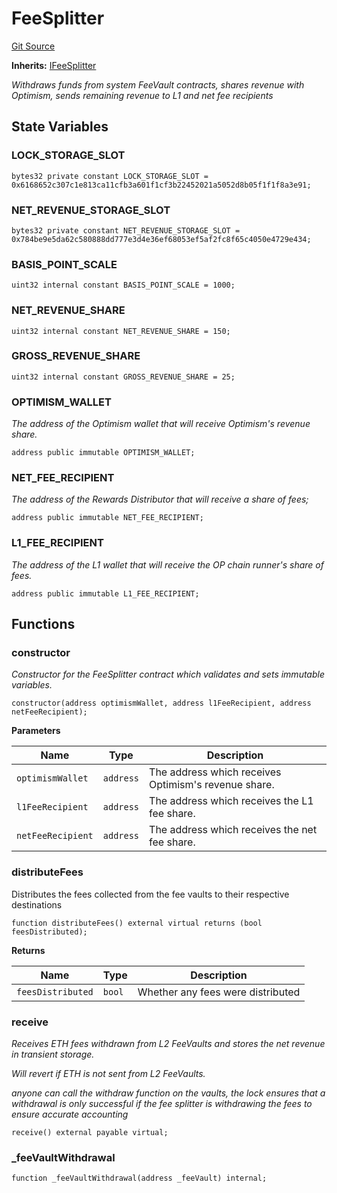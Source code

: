 # FeeSplitter
[Git Source](https://github.com/Uniswap/unichain-contracts/blob/01f4e5565a975be8c899959d029a1dc7e641a28e/src/FeeSplitter/FeeSplitter.sol)

**Inherits:**
[IFeeSplitter](/src/interfaces/FeeSplitter/IFeeSplitter.sol/interface.IFeeSplitter.md)

*Withdraws funds from system FeeVault contracts, shares revenue with Optimism, sends remaining revenue to L1 and net fee recipients*


## State Variables
### LOCK_STORAGE_SLOT

```solidity
bytes32 private constant LOCK_STORAGE_SLOT = 0x6168652c307c1e813ca11cfb3a601f1cf3b22452021a5052d8b05f1f1f8a3e91;
```


### NET_REVENUE_STORAGE_SLOT

```solidity
bytes32 private constant NET_REVENUE_STORAGE_SLOT = 0x784be9e5da62c580888dd777e3d4e36ef68053ef5af2fc8f65c4050e4729e434;
```


### BASIS_POINT_SCALE

```solidity
uint32 internal constant BASIS_POINT_SCALE = 1000;
```


### NET_REVENUE_SHARE

```solidity
uint32 internal constant NET_REVENUE_SHARE = 150;
```


### GROSS_REVENUE_SHARE

```solidity
uint32 internal constant GROSS_REVENUE_SHARE = 25;
```


### OPTIMISM_WALLET
*The address of the Optimism wallet that will receive Optimism's revenue share.*


```solidity
address public immutable OPTIMISM_WALLET;
```


### NET_FEE_RECIPIENT
*The address of the Rewards Distributor that will receive a share of fees;*


```solidity
address public immutable NET_FEE_RECIPIENT;
```


### L1_FEE_RECIPIENT
*The address of the L1 wallet that will receive the OP chain runner's share of fees.*


```solidity
address public immutable L1_FEE_RECIPIENT;
```


## Functions
### constructor

*Constructor for the FeeSplitter contract which validates and sets immutable variables.*


```solidity
constructor(address optimismWallet, address l1FeeRecipient, address netFeeRecipient);
```
**Parameters**

|Name|Type|Description|
|----|----|-----------|
|`optimismWallet`|`address`|The address which receives Optimism's revenue share.|
|`l1FeeRecipient`|`address`|The address which receives the L1 fee share.|
|`netFeeRecipient`|`address`|The address which receives the net fee share.|


### distributeFees

Distributes the fees collected from the fee vaults to their respective destinations


```solidity
function distributeFees() external virtual returns (bool feesDistributed);
```
**Returns**

|Name|Type|Description|
|----|----|-----------|
|`feesDistributed`|`bool`|Whether any fees were distributed|


### receive

*Receives ETH fees withdrawn from L2 FeeVaults and stores the net revenue in transient storage.*

*Will revert if ETH is not sent from L2 FeeVaults.*

*anyone can call the withdraw function on the vaults, the lock ensures that a withdrawal is only successful if the fee splitter is withdrawing the fees to ensure accurate accounting*


```solidity
receive() external payable virtual;
```

### _feeVaultWithdrawal


```solidity
function _feeVaultWithdrawal(address _feeVault) internal;
```

